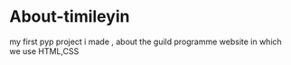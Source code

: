 # About-timileyin
my first pyp project i made , about the guild programme website in which we use HTML,CSS 
